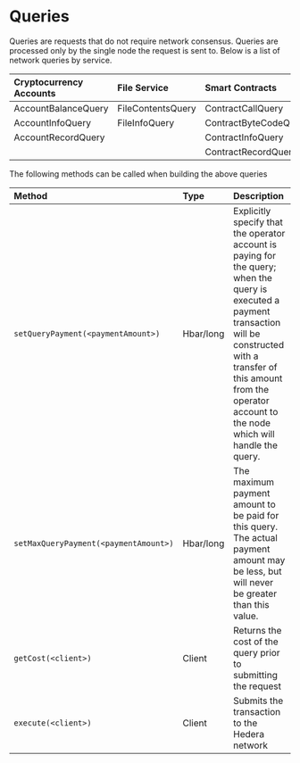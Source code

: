 # Queries

Queries are requests that do not require network consensus. Queries are processed only by the single node the request is sent to. Below is a list of network queries by service.

| Cryptocurrency Accounts | File Service | Smart Contracts |
| :--- | :--- | :--- |
| AccountBalanceQuery | FileContentsQuery | ContractCallQuery |
| AccountInfoQuery | FileInfoQuery | ContractByteCodeQuery |
| AccountRecordQuery |  | ContractInfoQuery |
|  |  | ContractRecordQuery |

The following methods can be called when building the above queries

| Method | Type | Description |
| :--- | :--- | :--- |
| `setQueryPayment(<paymentAmount>)` | Hbar/long | Explicitly specify that the operator account is paying for the query; when the query is executed a payment transaction will be constructed with a transfer of this amount from the operator account to the node which will handle the query. |
| `setMaxQueryPayment(<paymentAmount>)` | Hbar/long | The maximum payment amount to be paid for this query. The actual payment amount may be less, but will never be greater than this value. |
| `getCost(<client>)` | Client | Returns the cost of the query prior to submitting the request |
| `execute(<client>)` | Client | Submits the transaction to the Hedera network |

